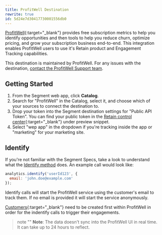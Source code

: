 ```yaml
---
title: ProfitWell Destination
rewrite: true
id: 5d24e7d30417730001556db0
---
```

[ProfitWell](https://www.profitwell.com){:target="_blank"} provides free subscription metrics to help you identify opportunities and then tools to help you reduce churn, optimize pricing, and grow your subscription business end-to-end. This integration enables ProfitWell users to use it's Retain product and Engagement Tracking capabilities.

This destination is maintained by ProfitWell. For any issues with the destination, [contact the ProfitWell Support team](mailto:product@profitwell.com).

## Getting Started



1. From the Segment web app, click **Catalog**.
2. Search for "ProfitWell" in the Catalog, select it, and choose which of your sources to connect the destination to.
3. Drop your token into the Segment destination settings for "Public API Token".
You can find your public token in the [Retain control center](https://www2.profitwell.com/app/engagement){:target="_blank"} under preview snippet.
4. Select "wep app" in the dropdown if you're tracking inside the app or "marketing" for your marketing site.

## Identify

If you're not familiar with the Segment Specs, take a look to understand what the [Identify method](/docs/connections/spec/identify/) does. An example call would look like:

```javascript
analytics.identify('userId123', {
  email: 'john.doe@example.com'
});
```

Identify calls will start the ProfitWell service using the customer's email to track them. If no email is provided it will start the service anonymously.

[Customers](https://www2.profitwell.com/app/customers){:target="_blank"} need to be created first within ProfitWell in order for the indentify calls to trigger their engagements.

> note ""
> **Note**: The data doesn't sync into the ProfitWell UI in real time. It can take up to 24 hours to reflect.
